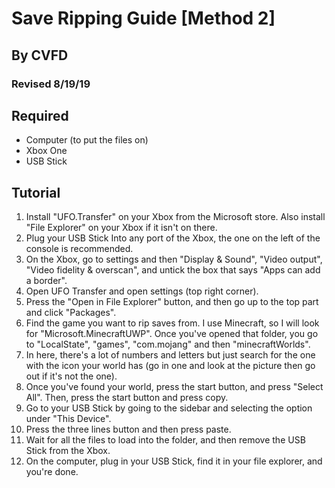 # Save Ripping Guide [Method 2]
## By CVFD
### Revised 8/19/19


## Required
- Computer (to put the files on)
- Xbox One
- USB Stick

## Tutorial
1. Install "UFO.Transfer" on your Xbox from the Microsoft store. Also install "File Explorer" on your Xbox if it isn't on there. 
2. Plug your USB Stick Into any port of the Xbox, the one on the left of the console is recommended.
3. On the Xbox, go to settings and then "Display & Sound", "Video output", "Video fidelity & overscan", and untick the box that says "Apps can add a border".
4. Open UFO Transfer and open settings (top right corner).
5. Press the "Open in File Explorer" button, and then go up to the top part and click "Packages".
6. Find the game you want to rip saves from. I use Minecraft, so I will look for "Microsoft.MinecraftUWP". Once you've opened that folder, you go to "LocalState", "games", "com.mojang" and then "minecraftWorlds".
7. In here, there's a lot of numbers and letters but just search for the one with the icon your world has (go in one and look at the picture then go out if it's not the one).
8. Once you've found your world, press the start button, and press "Select All". Then, press the start button and press copy.
9. Go to your USB Stick by going to the sidebar and selecting the option under "This Device".
10. Press the three lines button and then press paste.
11. Wait for all the files to load into the folder, and then remove the USB Stick from the Xbox.
12. On the computer, plug in your USB Stick, find it in your file explorer, and you're done.